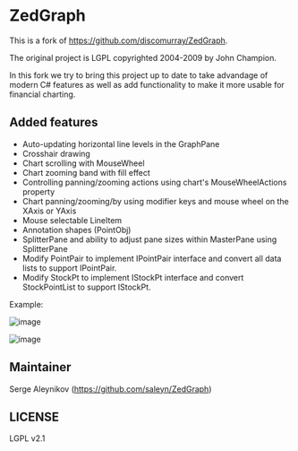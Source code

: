 # ZedGraph #

This is a fork of https://github.com/discomurray/ZedGraph.

The original project is LGPL copyrighted 2004-2009 by John Champion.

In this fork we try to bring this project up to date to take
advandage of modern C# features as well as add functionality
to make it more usable for financial charting.

## Added features ##

* Auto-updating horizontal line levels in the GraphPane
* Crosshair drawing
* Chart scrolling with MouseWheel
* Chart zooming band with fill effect
* Controlling panning/zooming actions using chart's MouseWheelActions property
* Chart panning/zooming/by using modifier keys and mouse wheel on the XAxis or YAxis
* Mouse selectable LineItem
* Annotation shapes (PointObj)
* SplitterPane and ability to adjust pane sizes within MasterPane using SplitterPane
* Modify PointPair to implement IPointPair interface and convert all data lists to
  support IPointPair.
* Modify StockPt to implement IStockPt interface and convert StockPointList to
  support IStockPt.

Example:

![image](https://cloud.githubusercontent.com/assets/272543/18227320/ce021676-71ee-11e6-9e54-78b8bfe64e8d.png)

![image](https://cloud.githubusercontent.com/assets/272543/18622921/60c71ef4-7e04-11e6-91b1-7373bd4e0291.png)

## Maintainer ##

Serge Aleynikov
(https://github.com/saleyn/ZedGraph)

## LICENSE ##

LGPL v2.1

